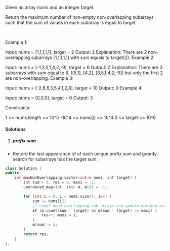 Given an array nums and an integer target.

Return the maximum number of non-empty non-overlapping subarrays such that the sum of values in each subarray is equal to target.

 

Example 1:

Input: nums = [1,1,1,1,1], target = 2
Output: 2
Explanation: There are 2 non-overlapping subarrays [1,1,1,1,1] with sum equals to target(2).
Example 2:

Input: nums = [-1,3,5,1,4,2,-9], target = 6
Output: 2
Explanation: There are 3 subarrays with sum equal to 6.
([5,1], [4,2], [3,5,1,4,2,-9]) but only the first 2 are non-overlapping.
Example 3:

Input: nums = [-2,6,6,3,5,4,1,2,8], target = 10
Output: 3
Example 4:

Input: nums = [0,0,0], target = 0
Output: 3
 

Constraints:

1 <= nums.length <= 10^5
-10^4 <= nums[i] <= 10^4
0 <= target <= 10^6

#### Solutions

1. ##### prefix sum

- Record the last appearance of of each unique prefix sum and greedy search for subarrays has the target sum.

```c++
class Solution {
public:
    int maxNonOverlapping(vector<int>& nums, int target) {
        int sum = 0, res = 0, maxi = -1;
        unordered_map<int, int> m; m[0] = -1;

        for (int i = 0; i < nums.size(); i++) {
            sum += nums[i];
            // count noun overlapping sub-arrays and update maximum available  starting point
            if (m.count(sum - target) && m[sum - target] >= maxi) {
                res++; maxi = i;
            }
            m[sum] = i;
        }
        return res;
    }
};
```